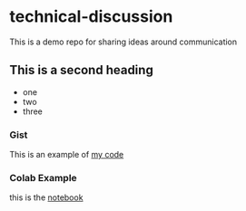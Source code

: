 # technical-discussion
This is a demo repo for sharing ideas around communication


## This is a second heading

* one
* two
* three

### Gist
 
This is an example of [my code](https://github.com/NoSpectators/technical-discussion.git)

### Colab Example

this is the [notebook](https://github.com/NoSpectators/technical-discussion/blob/main/technical_docs.ipynb)
